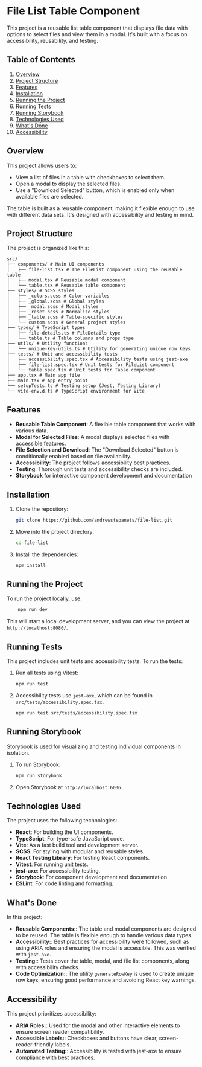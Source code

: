 # File List Table Component

This project is a reusable list table component that displays file data with options to select files and view them in a modal. It's built with a focus on accessibility, reusability, and testing.

## Table of Contents

1. [Overview](#overview)
2. [Project Structure](#project-structure)
3. [Features](#features)
4. [Installation](#installation)
5. [Running the Project](#running-the-project)
6. [Running Tests](#running-tests)
7. [Running Storybook](#running-storybook)
8. [Technologies Used](#technologies-used)
9. [What's Done](#whats-done)
10. [Accessibility](#accessibility)

## Overview

This project allows users to:

- View a list of files in a table with checkboxes to select them.
- Open a modal to display the selected files.
- Use a "Download Selected" button, which is enabled only when available files are selected.

The table is built as a reusable component, making it flexible enough to use with different data sets. It's designed with accessibility and testing in mind.

## Project Structure

The project is organized like this:
```
src/
├── components/ # Main UI components
│   ├── file-list.tsx # The FileList component using the reusable table
│   ├── modal.tsx # Reusable modal component
│   └── table.tsx # Reusable table component
├── styles/ # SCSS styles
│   ├── _colors.scss # Color variables
│   ├── _global.scss # Global styles
│   ├── _modal.scss # Modal styles
│   ├── _reset.scss # Normalize styles
│   ├── _table.scss # Table-specific styles
│   └── custom.scss # General project styles
├── types/ # TypeScript types
│   ├── file-details.ts # FileDetails type
│   └── table.ts # Table columns and props type
├── utils/ # Utility functions
│   └── unique-key-utils.ts # Utility for generating unique row keys
├── tests/ # Unit and accessibility tests
│   ├── accessibility.spec.tsx # Accessibility tests using jest-axe
│   ├── file-list.spec.tsx # Unit tests for FileList component
│   └── table.spec.tsx # Unit tests for Table component
├── app.tsx # Main app file
├── main.tsx # App entry point
└── setupTests.ts # Testing setup (Jest, Testing Library)
└── vite-env.d.ts # TypeScript environment for Vite
```
## Features

- **Reusable Table Component**: A flexible table component that works with various data.
- **Modal for Selected Files**: A modal displays selected files with accessible features.
- **File Selection and Download**: The "Download Selected" button is conditionally enabled based on file availability.
- **Accessibility**: The project follows accessibility best practices.
- **Testing**: Thorough unit tests and accessibility checks are included.
- **Storybook** for interactive component development and documentation

## Installation

1. Clone the repository:

   ```bash
   git clone https://github.com/andrewstepanets/file-list.git
   ```

2. Move into the project directory:

   ```bash
   cd file-list
   ```

3. Install the dependencies:
   ```bash
   npm install
   ```

## Running the Project

To run the project locally, use:

```bash
    npm run dev
```

This will start a local development server, and you can view the project at `http://localhost:8080/`.

## Running Tests

This project includes unit tests and accessibility tests. To run the tests:

1. Run all tests using Vitest:

   ```bash
   npm run test
   ```

2. Accessibility tests use `jest-axe`, which can be found in `src/tests/accessibility.spec.tsx`.
   ```bash
   npm run test src/tests/accessibility.spec.tsx
   ```

## Running Storybook

Storybook is used for visualizing and testing individual components in isolation.

1. To run Storybook:

   ```bash
   npm run storybook
   ```

2. Open Storybook at `http://localhost:6006`.

## Technologies Used

The project uses the following technologies:

- **React**: For building the UI components.
- **TypeScript**: For type-safe JavaScript code.
- **Vite**: As a fast build tool and development server.
- **SCSS**: For styling with modular and reusable styles.
- **React Testing Library**: For testing React components.
- **Vitest**: For running unit tests.
- **jest-axe**: For accessibility testing.
- **Storybook**: For component development and documentation
- **ESLint**: For code linting and formatting.

## What's Done

In this project:

- **Reusable Components:**: The table and modal components are designed to be reused. The table is flexible enough to handle various data types.
- **Accessibility:**: Best practices for accessibility were followed, such as using ARIA roles and ensuring the modal is accessible. This was verified with `jest-axe`.
- **Testing:**: Tests cover the table, modal, and file list components, along with accessibility checks.
- **Code Optimization:**: The utility `generateRowKey` is used to create unique row keys, ensuring good performance and avoiding React key warnings.

## Accessibility

This project prioritizes accessibility:

- **ARIA Roles:**: Used for the modal and other interactive elements to ensure screen reader compatibility.
- **Accessible Labels:**: Checkboxes and buttons have clear, screen-reader-friendly labels.
- **Automated Testing:**: Accessibility is tested with jest-axe to ensure compliance with best practices.
